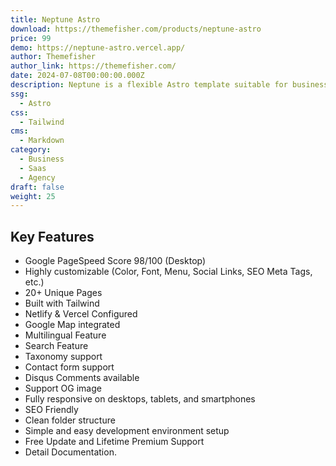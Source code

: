 ```yaml
---
title: Neptune Astro
download: https://themefisher.com/products/neptune-astro
price: 99
demo: https://neptune-astro.vercel.app/
author: Themefisher
author_link: https://themefisher.com/
date: 2024-07-08T00:00:00.000Z
description: Neptune is a flexible Astro template suitable for businesses of all sizes. Its 15 diverse page layouts empower you to create a professional online presence that effectively showcases your brand and captivates your audience.
ssg:
  - Astro
css:
  - Tailwind
cms:
  - Markdown
category:
  - Business
  - Saas
  - Agency
draft: false
weight: 25
---
```


## Key Features

- Google PageSpeed Score 98/100 (Desktop)
- Highly customizable (Color, Font, Menu, Social Links, SEO Meta Tags, etc.)
- 20+ Unique Pages
- Built with Tailwind
- Netlify & Vercel  Configured
- Google Map integrated
- Multilingual Feature
- Search Feature
- Taxonomy support
- Contact form support
- Disqus Comments available
- Support OG image
- Fully responsive on desktops, tablets, and smartphones
- SEO Friendly
- Clean folder structure
- Simple and easy development environment setup
- Free Update and Lifetime Premium Support
- Detail Documentation.
